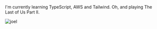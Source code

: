 I'm currently learning TypeScript, AWS and Tailwind. Oh, and playing The Last of Us Part II.

![joel](https://media1.tenor.com/images/a86c26269fd96e5f9e035f37f7e5a40a/tenor.gif)

<!--
**sohaveaniceday/sohaveaniceday** is a ✨ _special_ ✨ repository because its `README.md` (this file) appears on your GitHub profile.

Here are some ideas to get you started:

- 🔭 I’m currently working on ...
- 🌱 I’m currently learning ...
- 👯 I’m looking to collaborate on ...
- 🤔 I’m looking for help with ...
- 💬 Ask me about ...
- 📫 How to reach me: ...
- 😄 Pronouns: ...
- ⚡ Fun fact: ...
-->
